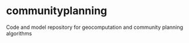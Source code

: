communityplanning
=================

Code and model repository for geocomputation and community planning algorithms
